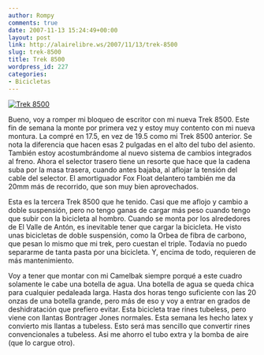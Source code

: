 ```yaml
---
author: Rompy
comments: true
date: 2007-11-13 15:24:49+00:00
layout: post
link: http://alairelibre.ws/2007/11/13/trek-8500
slug: trek-8500
title: Trek 8500
wordpress_id: 227
categories:
- Bicicletas
---
```


[![Trek 8500](http://alairelibre.ws/wp-content/uploads/2007/11/8500_black.jpg)](http://alairelibre.ws/wp-content/uploads/2007/11/8500_black.jpg)

Bueno, voy a romper mi bloqueo de escritor con mi nueva Trek 8500. Este fin de semana la monte por primera vez y estoy muy contento con mi nueva montura. La compré en 17.5, en vez de 19.5 como mi Trek 8500 anterior. Se nota la diferencia que hacen esas 2 pulgadas en el alto del tubo del asiento. También estoy acostumbrándome al nuevo sistema de cambios integrados al freno. Ahora el selector trasero tiene un resorte que hace que la cadena suba por la masa trasera, cuando antes bajaba, al aflojar la tensión del cable del selector. El amortiguador Fox Float delantero también me da 20mm más de recorrido, que son muy bien aprovechados.

Esta es la tercera Trek 8500 que he tenido. Casi que me aflojo y cambio a doble suspensión, pero no tengo ganas de cargar más peso cuando tengo que subir con la bicicleta al hombro. Cuando se monta por los alrededores de El Valle de Antón, es inevitable tener que cargar la bicicleta. He visto unas bicicletas de doble suspensión, como la Orbea de fibra de carbono, que pesan lo mismo que mi trek, pero cuestan el triple. Todavía no puedo separarme de tanta pasta por una bicicleta. Y, encima de todo, requieren de más mantenimiento.

Voy a tener que montar con mi Camelbak siempre porqué a este cuadro solamente le cabe una botella de agua. Una botella de agua se queda chica para cualquier pedaleada larga. Hasta dos horas tengo suficiente con las 20 onzas de una botella grande, pero más de eso y voy a entrar en grados de deshidratación que prefiero evitar. Esta bicicleta trae rines tubeless, pero viene con llantas Bontrager Jones normales. Esta semana les hecho latex y convierto mis llantas a tubeless. Esto será mas sencillo que convertir rines convencionales a tubeless. Asi me ahorro el tubo extra y la bomba de aire (que lo cargue otro).

